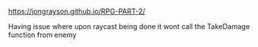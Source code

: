 https://jongrayson.github.io/RPG-PART-2/

Having issue where upon raycast being done it wont call the TakeDamage function from enemy
